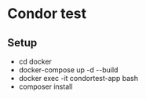 # Condor test
## Setup

- cd docker
- docker-compose up -d --build 
- docker exec -it condortest-app bash
- composer install
